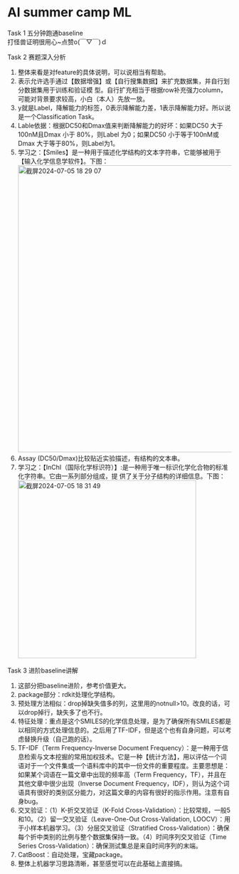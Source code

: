# AI summer camp ML      
Task 1 五分钟跑通baseline     
打怪兽证明很用心~点赞o(￣▽￣)ｄ     

Task 2 赛题深入分析    
1. 整体来看是对feature的具体说明，可以说相当有帮助。    
2. 表示允许选手通过【数据增强】或【自行搜集数据】来扩充数据集，并自行划分数据集用于训练和验证模
型。自行扩充相当于根据row补充强力column，可能对背景要求较高，小白（本人）先放一放。     
3. y就是Label，降解能力的标签，0表示降解能力差，1表示降解能力好。所以说是一个Classification Task。
4. Lable依据：根据DC50和Dmax值来判断降解能力的好坏：如果DC50 大于100nM且Dmax 小于
80%，则Label 为0；如果DC50 小于等于100nM或Dmax 大于等于80%，则Label为1。  
5. 学习之：【Smiles】是一种用于描述化学结构的文本字符串，它能够被用于【输入化学信息学软件】。下图：
   <img width="645" alt="截屏2024-07-05 18 29 07" src="https://github.com/Tal-cat/Datawhale-notes/assets/60603537/d3d5edb1-ce57-4258-8fd0-3d5cc8f663f5">
6. Assay (DC50/Dmax)比较贴近实验描述，有结构的文本串。
7. 学习之：【InChI（国际化学标识符）】:是一种用于唯一标识化学化合物的标准化字符串。它由一系列部分组成，提
供了关于分子结构的详细信息。下图：
   <img width="400" alt="截屏2024-07-05 18 31 49" src="https://github.com/Tal-cat/Datawhale-notes/assets/60603537/a1aa7a2e-e779-4df0-9e98-00b7930bc31d">

Task 3 进阶baseline讲解     
1. 这部分把baseline进阶，参考价值更大。
2. package部分：rdkit处理化学结构。
3. 预处理方法相似：drop掉缺失值多的列，这里用的notnull>10。改良的话，可以drop掉行，缺失多了也不行。
4. 特征处理：重点是这个SMILES的化学信息处理，是为了确保所有SMILES都是以相同的方式处理信息的。之后用了TF-IDF，但是这个也有自身问题，可以考虑替换升级（自己跑的话）。
5. TF-IDF（Term Frequency-Inverse Document Frequency）：是一种用于信息检索与文本挖掘的常用加权技术。它是一种【统计方法】，用以评估一个词语对于一个文件集或一个语料库中的其中一份文件的重要程度。主要思想是：如果某个词语在一篇文章中出现的频率高（Term Frequency，TF），并且在其他文章中很少出现（Inverse Document Frequency，IDF），则认为这个词语具有很好的类别区分能力，对这篇文章的内容有很好的指示作用。注意有自身bug。
6. 交叉验证：（1）K-折交叉验证（K-Fold Cross-Validation）：比较常规，一般5和10。（2）留一交叉验证（Leave-One-Out Cross-Validation, LOOCV）：用于小样本机器学习。（3）分层交叉验证（Stratified Cross-Validation）：确保每个折中类别的比例与整个数据集保持一致。（4）时间序列交叉验证（Time Series Cross-Validation）：确保测试集总是来自时间序列的末端。
7. CatBoost：自动处理，宝藏package。
8. 整体上机器学习思路清晰，甚至感觉可以在此基础上直接搞。     
   


